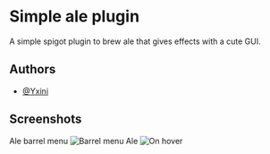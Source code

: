 
# Simple ale plugin

A simple spigot plugin to brew ale that gives effects with a cute GUI.

## Authors

- [@Yxini](https://www.github.com/urtzicm)
## Screenshots
Ale barrel menu
![Barrel menu](https://imgur.com/UE7Wksn.png)
Ale
![On hover](https://imgur.com/cWRK58K.png)

